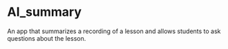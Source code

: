 # AI_summary
An app that summarizes a recording of a lesson and allows students to ask questions about the lesson.
